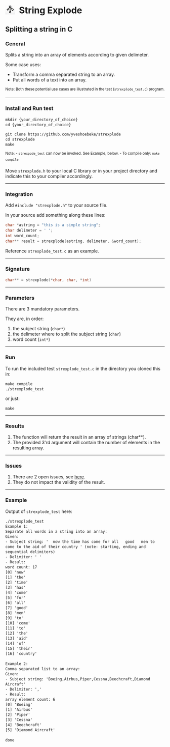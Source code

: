 <h1><img src="docs/string_explode.png" style="height:30px;width:30px;float:left;"/>&nbsp;&nbsp;String Explode</h1>

## Splitting a string in C

### General

Splits a string into an array of elements according to given delimeter.

Some case uses:

- Transform a comma separated string to an array.
- Put all words of a text into an array.

<sup>Note: Both these potential use cases are illustrated in the test (```strexplode_test.c```) program.</sup>

---

### Install and Run test

```shell
mkdir {your_directory_of_choice}
cd {your_directory_of_choice}
```

```shell
git clone https://github.com/yveshoebeke/strexplode
cd strexplode
make
```

<sup>Note: - ```strexpode_test``` can now be invoked. See Example, below. - To compile only: ```make compile```</sup>

Move ```strexplode.h``` to your local C library or in your project directory and indicate this to your compiler accordingly.

---

### Integration

Add ```#include "strexplode.h"``` to your source file.

In your source add something along these lines:

```C
char *astring = "this is a simple string";
char delimeter = ' ';
int word_count;
char** result = strexplode(astring, delimeter, &word_count);
```

Reference ```strexplode_test.c``` as an example.

---

### Signature

```C
char** = strexplode(*char, char, *int)
```

---

### Parameters

There are 3 mandatory parameters.

They are, in order:

1. the subject string (```char*```)
1. the delimeter where to split the subject string (```char```)
1. word count (```int*```)

---

### Run

To run the included test ```strexplode_test.c``` in the directory you cloned this in:

```shell
make compile
./strexplode_test
```

or just:

```shell
make
```

---

### Results

1. The function will return the result in an array of strings (char**).
1. The provided 3'rd argument will contain the number of elements in the resulting array.

---

### Issues

1. There are 2 open issues, see [here](https://github.com/yveshoebeke/strexplode/issues).
1. They do not impact the validity of the result.

---

### Example

Output of ```strexplode_test``` here:

```shell
./strexplode_test
Example 1:
Separate all words in a string into an array:
Given:
- Subject string: '  now the time has come for all   good   men to come to the aid of their country ' (note: starting, ending and sequential delimiters)
- Delimiter: ' '
- Result:
word count: 17
[0] 'now'
[1] 'the'
[2] 'time'
[3] 'has'
[4] 'come'
[5] 'for'
[6] 'all'
[7] 'good'
[8] 'men'
[9] 'to'
[10] 'come'
[11] 'to'
[12] 'the'
[13] 'aid'
[14] 'of'
[15] 'their'
[16] 'country'

Example 2:
Comma separated list to an array:
Given:
- Subject string: 'Boeing,Airbus,Piper,Cessna,Beechcraft,Diamond Aircraft'
- Delimiter: ','
- Result:
array element count: 6
[0] 'Boeing'
[1] 'Airbus'
[2] 'Piper'
[3] 'Cessna'
[4] 'Beechcraft'
[5] 'Diamond Aircraft'

done
```

